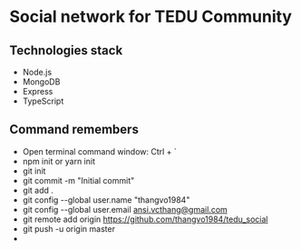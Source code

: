 # Social network for TEDU Community

## Technologies stack
- Node.js
- MongoDB
- Express
- TypeScript
  
## Command remembers

- Open terminal command window: Ctrl + `
- npm init or yarn init
- git init
- git commit -m "Initial commit"
- git add .
- git config --global user.name "thangvo1984"
- git config --global user.email ansi.vcthang@gmail.com
- git remote add origin https://github.com/thangvo1984/tedu_social
- git push -u origin master
- 